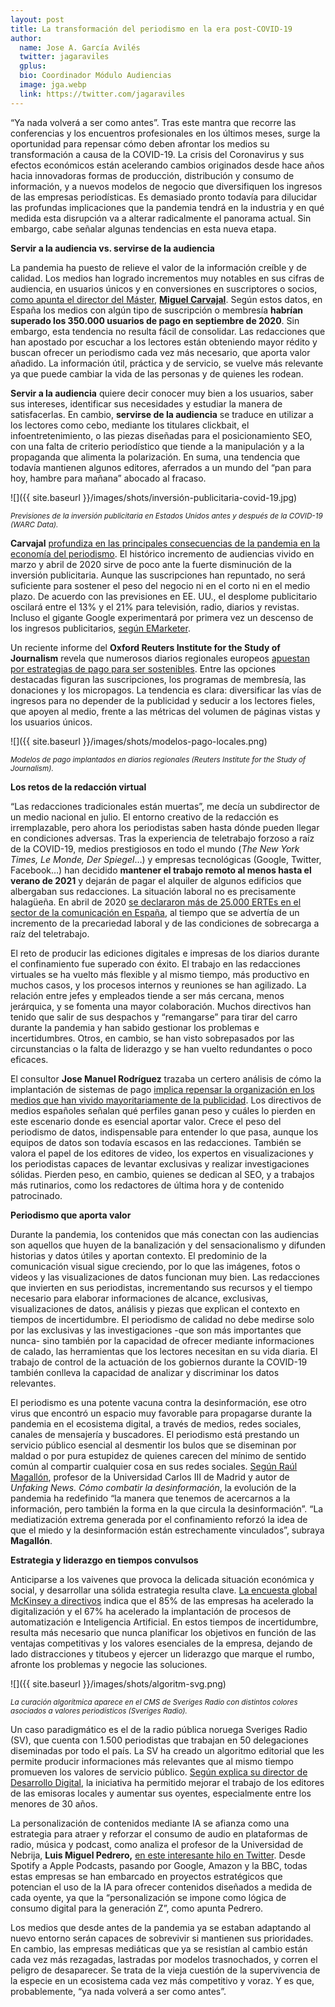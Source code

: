 ```yaml
---
layout: post
title: La transformación del periodismo en la era post-COVID-19
author:
  name: Jose A. García Avilés
  twitter: jagaraviles
  gplus:  
  bio: Coordinador Módulo Audiencias
  image: jga.webp
  link: https://twitter.com/jagaraviles
---
```

“Ya nada volverá a ser como antes”. Tras este mantra que recorre las conferencias y los encuentros profesionales en los últimos meses, surge la oportunidad para repensar cómo deben afrontar los medios su transformación a causa de la COVID-19. La crisis del Coronavirus y sus efectos económicos están acelerando cambios originados desde hace años hacia innovadoras formas de producción, distribución y consumo de información, y a nuevos modelos de negocio que diversifiquen los ingresos de las empresas periodísticas. Es demasiado pronto todavía para dilucidar las profundas implicaciones que la pandemia tendrá en la industria y en qué medida esta disrupción va a alterar radicalmente el panorama actual. Sin embargo, cabe señalar algunas tendencias en esta nueva etapa.

**Servir a la audiencia vs. servirse de la audiencia**

La pandemia ha puesto de relieve el valor de la información creíble y de calidad. Los medios han logrado incrementos muy notables en sus cifras de audiencia, en usuarios únicos y en conversiones en suscriptores o socios, [como apunta el director del Máster,](https://mip.umh.es/blog/2020/09/04/suscripciones-medios-pago-espana/) **[Miguel Carvajal](https://mip.umh.es/blog/2020/09/04/suscripciones-medios-pago-espana/)**. Según estos datos, en España los medios con algún tipo de suscripción o membresía **habrían superado los 350.000 usuarios de pago en septiembre de 2020**. Sin embargo, esta tendencia no resulta fácil de consolidar. Las redacciones que han apostado por escuchar a los lectores están obteniendo mayor rédito y buscan ofrecer un periodismo cada vez más necesario, que aporta valor añadido. La información útil, práctica y de servicio, se vuelve más relevante ya que puede cambiar la vida de las personas y de quienes les rodean.

**Servir a la audiencia** quiere decir conocer muy bien a los usuarios, saber sus intereses, identificar sus necesidades y estudiar la manera de satisfacerlas. En cambio, **servirse de la audiencia** se traduce en utilizar a los lectores como cebo, mediante los titulares clickbait, el infoentretenimiento, o las piezas diseñadas para el posicionamiento SEO, con una falta de criterio periodístico que tiende a la manipulación y a la propaganda que alimenta la polarización. En suma, una tendencia que todavía mantienen algunos editores, aferrados a un mundo del “pan para hoy, hambre para mañana” abocado al fracaso.

![]({{ site.baseurl }}/images/shots/inversión-publicitaria-covid-19.jpg)

<sup>*Previsiones de la inversión publicitaria en Estados Unidos antes y después de la COVID-19 (WARC Data).*

**Carvajal** [profundiza en las principales consecuencias de la pandemia en la economía del periodismo](https://mip.umh.es/blog/2020/05/11/impacto-covid-19-economia-periodismo/). El histórico incremento de audiencias vivido en marzo y abril de 2020 sirve de poco ante la fuerte disminución de la inversión publicitaria. Aunque las suscripciones han repuntado, no será suficiente para sostener el peso del negocio ni en el corto ni en el medio plazo. De acuerdo con las previsiones en EE. UU., el desplome publicitario oscilará entre el 13% y el 21% para televisión, radio, diarios y revistas. Incluso el gigante Google experimentará por primera vez un descenso de los ingresos publicitarios, [según EMarketer](https://www.emarketer.com/content/google-ad-revenues-drop-first-time).

Un reciente informe del **Oxford Reuters Institute for the Study of Journalism** revela que numerosos diarios regionales europeos [apuestan por estrategias de pago para ser sostenibles](https://reutersinstitute.politics.ox.ac.uk/publish-less-publish-better-pivoting-paid-local-news). Entre las opciones destacadas figuran las suscripciones, los programas de membresía, las donaciones y los micropagos. La tendencia es clara: diversificar las vías de ingresos para no depender de la publicidad y seducir a los lectores fieles, que apoyen al medio, frente a las métricas del volumen de páginas vistas y los usuarios únicos.

![]({{ site.baseurl }}/images/shots/modelos-pago-locales.png)

<sup>*Modelos de pago implantados en diarios regionales (Reuters Institute for the Study of Journalism).*

**Los retos de la redacción virtual**

“Las redacciones tradicionales están muertas”, me decía un subdirector de un medio nacional en julio. El entorno creativo de la redacción es irremplazable, pero ahora los periodistas saben hasta dónde pueden llegar en condiciones adversas. Tras la experiencia de teletrabajo forzoso a raíz de la COVID-19, medios prestigiosos en todo el mundo (*The New York Times, Le Monde, Der Spiegel*…) y empresas tecnológicas (Google, Twitter, Facebook…) han decidido **mantener el trabajo remoto al menos hasta el verano de 2021** y dejarán de pagar el alquiler de algunos edificios que albergaban sus redacciones. La situación laboral no es precisamente halagüeña. En abril de 2020 [se declararon más de 25.000 ERTEs en el sector de la comunicación en España](https://dircomfidencial.com/medios/los-medios-se-asoman-al-vacio-de-los-despidos-nos-tememos-que-muchos-seran-definitivos-20200518-0405/), al tiempo que se advertía de un incremento de la precariedad laboral y de las condiciones de sobrecarga a raíz del teletrabajo.

El reto de producir las ediciones digitales e impresas de los diarios durante el confinamiento fue superado con éxito. El trabajo en las redacciones virtuales se ha vuelto más flexible y al mismo tiempo, más productivo en muchos casos, y los procesos internos y reuniones se han agilizado. La relación entre jefes y empleados tiende a ser más cercana, menos jerárquica, y se fomenta una mayor colaboración. Muchos directivos han tenido que salir de sus despachos y “remangarse” para tirar del carro durante la pandemia y han sabido gestionar los problemas e incertidumbres. Otros, en cambio, se han visto sobrepasados por las circunstancias o la falta de liderazgo y se han vuelto redundantes o poco eficaces.

El consultor **Jose Manuel Rodríguez** trazaba un certero análisis de cómo la implantación de sistemas de pago [implica repensar la organización en los medios que han vivido mayoritariamente de la publicidad](https://mip.umh.es/blog/2020/06/30/quien-gana-pierde-perfiles-profesionales-pago-contenidos/). Los directivos de medios españoles señalan qué perfiles ganan peso y cuáles lo pierden en este escenario donde es esencial aportar valor. Crece el peso del periodismo de datos, indispensable para entender lo que pasa, aunque los equipos de datos son todavía escasos en las redacciones. También se valora el papel de los editores de video, los expertos en visualizaciones y los periodistas capaces de levantar exclusivas y realizar investigaciones sólidas. Pierden peso, en cambio, quienes se dedican al SEO, y a trabajos más rutinarios, como los redactores de última hora y de contenido patrocinado.

**Periodismo que aporta valor**

[](<>)Durante la pandemia, los contenidos que más conectan con las audiencias son aquellos que huyen de la banalización y del sensacionalismo y difunden historias y datos útiles y aportan contexto. El predominio de la comunicación visual sigue creciendo, por lo que las imágenes, fotos o videos y las visualizaciones de datos funcionan muy bien. Las redacciones que invierten en sus periodistas, incrementando sus recursos y el tiempo necesario para elaborar informaciones de alcance, exclusivas, visualizaciones de datos, análisis y piezas que explican el contexto en tiempos de incertidumbre. El periodismo de calidad no debe medirse solo por las exclusivas y las investigaciones -que son más importantes que nunca- sino también por la capacidad de ofrecer mediante informaciones de calado, las herramientas que los lectores necesitan en su vida diaria. El trabajo de control de la actuación de los gobiernos durante la COVID-19 también conlleva la capacidad de analizar y discriminar los datos relevantes.

El periodismo es una potente vacuna contra la desinformación, ese otro virus que encontró un espacio muy favorable para propagarse durante la pandemia en el ecosistema digital, a través de medios, redes sociales, canales de mensajería y buscadores. El periodismo está prestando un servicio público esencial al desmentir los bulos que se diseminan por maldad o por pura estupidez de quienes carecen del mínimo de sentido común al compartir cualquier cosa en sus redes sociales. [Según Raúl Magallón](https://fape.es/cuadernos-de-periodistas-analiza-la-cobertura-informativa-de-la-pandemia-en-espana/), profesor de la Universidad Carlos III de Madrid y autor de *Unfaking News. Cómo combatir la desinformación*, la evolución de la pandemia ha redefinido “la manera que tenemos de acercarnos a la información, pero también la forma en la que circula la desinformación”. “La mediatización extrema generada por el confinamiento reforzó la idea de que el miedo y la desinformación están estrechamente vinculados”, subraya **Magallón**.

**Estrategia y liderazgo en tiempos convulsos**

Anticiparse a los vaivenes que provoca la delicada situación económica y social, y desarrollar una sólida estrategia resulta clave. [La encuesta global McKinsey a directivos](https://www.mckinsey.com/featured-insights/future-of-work/what-800-executives-envision-for-the-postpandemic-workforce) indica que el 85% de las empresas ha acelerado la digitalización y el 67% ha acelerado la implantación de procesos de automatización e Inteligencia Artificial. En estos tiempos de incertidumbre, resulta más necesario que nunca planificar los objetivos en función de las ventajas competitivas y los valores esenciales de la empresa, dejando de lado distracciones y titubeos y ejercer un liderazgo que marque el rumbo, afronte los problemas y negocie las soluciones.

![]({{ site.baseurl }}/images/shots/algoritm-svg.png)

<sup>*La curación algorítmica aparece en el CMS de Sveriges Radio con distintos colores asociados a valores periodísticos (Sveriges Radio).*

Un caso paradigmático es el de la radio pública noruega Sveriges Radio (SV), que cuenta con 1.500 periodistas que trabajan en 50 delegaciones diseminadas por todo el país. La SV ha creado un algoritmo editorial que les permite producir informaciones más relevantes que al mismo tiempo promueven los valores de servicio público. [Según explica su director de Desarrollo Digital](https://blogs.lse.ac.uk/polis/2020/09/28/this-swedish-radio-algorithm-gets-reporters-out-in-society/), la iniciativa ha permitido mejorar el trabajo de los editores de las emisoras locales y aumentar sus oyentes, especialmente entre los menores de 30 años.

La personalización de contenidos mediante IA se afianza como una estrategia para atraer y reforzar el consumo de audio en plataformas de radio, música y podcast, como analiza el profesor de la Universidad de Nebrija, **Luis Miguel Pedrero,** [en este interesante hilo en Twitter](https://twitter.com/luismipedrero/status/1310190598217965569). Desde Spotify a Apple Podcasts, pasando por Google, Amazon y la BBC, todas estas empresas se han embarcado en proyectos estratégicos que potencian el uso de la IA para ofrecer contenidos diseñados a medida de cada oyente, ya que la “personalización se impone como lógica de consumo digital para la generación Z”, como apunta Pedrero.

Los medios que desde antes de la pandemia ya se estaban adaptando al nuevo entorno serán capaces de sobrevivir si mantienen sus prioridades. En cambio, las empresas mediáticas que ya se resistían al cambio están cada vez más rezagadas, lastradas por modelos trasnochados, y corren el peligro de desaparecer. Se trata de la vieja cuestión de la supervivencia de la especie en un ecosistema cada vez más competitivo y voraz. Y es que, probablemente, “ya nada volverá a ser como antes”.
